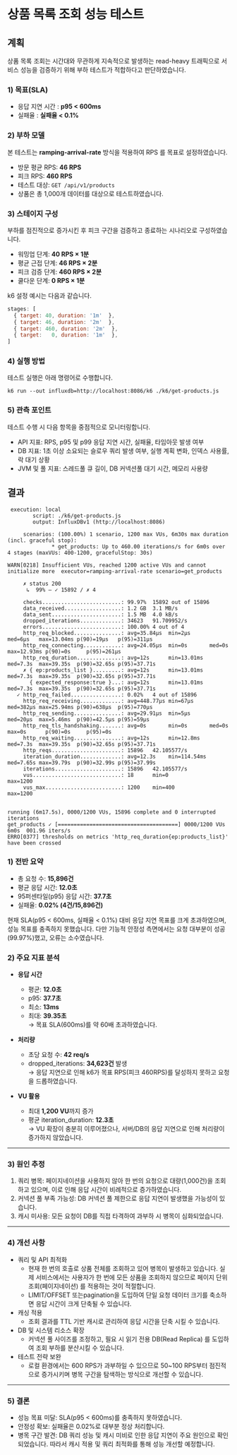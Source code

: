 # 상품 목록 조회 성능 테스트

## 계획

상품 목록 조회는 시간대와 무관하게 지속적으로 발생하는 read-heavy 트래픽으로 서비스 성능을 검증하기 위해 부하 테스트가 적합하다고 판단하였습니다.

### 1) 목표(SLA)
- 응답 지연 시간 :  **p95 < 600ms** 
- 실패율 : **실패율 < 0.1%**

### 2) 부하 모델
본 테스트는 **ramping-arrival-rate** 방식을 적용하여 RPS 를 목표로 설정하였습니다.
- 방문 평균 RPS: **46 RPS**
- 피크 RPS: **460 RPS**
- 테스트 대상: `GET /api/v1/products`
- 상품은 총 1,000개 데이터를 대상으로 테스트하였습니다.

### 3) 스테이지 구성
부하를 점진적으로 증가시킨 후 피크 구간을 검증하고 종료하는 시나리오로 구성하였습니다.
- 워밍업 단계: **40 RPS × 1분**
- 평균 근접 단계: **46 RPS × 2분**
- 피크 검증 단계: **460 RPS × 2분**
- 쿨다운 단계: **0 RPS × 1분**

k6 설정 예시는 다음과 같습니다.
```javascript
stages: [
  { target: 40, duration: '1m'  },
  { target: 46, duration: '2m'  },
  { target: 460, duration: '2m'  },
  { target:   0, duration: '1m'  },
]
```
### 4) 실행 방법
테스트 실행은 아래 명령어로 수행합니다.
```
k6 run --out influxdb=http://localhost:8086/k6 ./k6/get-products.js
```

### 5) 관측 포인트
테스트 수행 시 다음 항목을 중점적으로 모니터링합니다.
- API 지표: RPS, p95 및 p99 응답 지연 시간, 실패율, 타임아웃 발생 여부
- DB 지표: 1초 이상 소요되는 슬로우 쿼리 발생 여부, 실행 계획 변화, 인덱스 사용률, 락 대기 상황
- JVM 및 풀 지표: 스레드풀 큐 길이, DB 커넥션풀 대기 시간, 메모리 사용량

## 결과
```
 execution: local
        script: ./k6/get-products.js
        output: InfluxDBv1 (http://localhost:8086)

     scenarios: (100.00%) 1 scenario, 1200 max VUs, 6m30s max duration (incl. graceful stop):
              * get_products: Up to 460.00 iterations/s for 6m0s over 4 stages (maxVUs: 400-1200, gracefulStop: 30s)

WARN[0218] Insufficient VUs, reached 1200 active VUs and cannot initialize more  executor=ramping-arrival-rate scenario=get_products

     ✗ status 200
      ↳  99% — ✓ 15892 / ✗ 4

     checks.........................: 99.97%  15892 out of 15896
     data_received..................: 1.2 GB  3.1 MB/s
     data_sent......................: 1.5 MB  4.0 kB/s
     dropped_iterations.............: 34623   91.709952/s
     errors.........................: 100.00% 4 out of 4
     http_req_blocked...............: avg=35.84µs  min=2µs      med=6µs   max=13.04ms p(90)=19µs   p(95)=311µs 
     http_req_connecting............: avg=24.05µs  min=0s       med=0s    max=12.93ms p(90)=0s     p(95)=261µs 
     http_req_duration..............: avg=12s      min=13.01ms  med=7.3s  max=39.35s  p(90)=32.65s p(95)=37.71s
     ✗ { ep:products_list }.........: avg=12s      min=13.01ms  med=7.3s  max=39.35s  p(90)=32.65s p(95)=37.71s
       { expected_response:true }...: avg=12s      min=13.01ms  med=7.3s  max=39.35s  p(90)=32.65s p(95)=37.71s
   ✓ http_req_failed................: 0.02%   4 out of 15896
     http_req_receiving.............: avg=448.77µs min=67µs     med=382µs max=25.94ms p(90)=638µs  p(95)=770µs 
     http_req_sending...............: avg=29.91µs  min=5µs      med=20µs  max=5.46ms  p(90)=42.5µs p(95)=59µs  
     http_req_tls_handshaking.......: avg=0s       min=0s       med=0s    max=0s      p(90)=0s     p(95)=0s    
     http_req_waiting...............: avg=12s      min=12.8ms   med=7.3s  max=39.35s  p(90)=32.65s p(95)=37.71s
     http_reqs......................: 15896   42.105577/s
     iteration_duration.............: avg=12.3s    min=114.54ms med=7.65s max=39.79s  p(90)=32.99s p(95)=37.99s
     iterations.....................: 15896   42.105577/s
     vus............................: 18      min=0              max=1200
     vus_max........................: 1200    min=400            max=1200


running (6m17.5s), 0000/1200 VUs, 15896 complete and 0 interrupted iterations
get_products ✓ [======================================] 0000/1200 VUs  6m0s  001.96 iters/s
ERRO[0377] thresholds on metrics 'http_req_duration{ep:products_list}' have been crossed

```

### 1) 전반 요약
- 총 요청 수: **15,896건**
- 평균 응답 시간: **12.0초**
- 95퍼센타일(p95) 응답 시간: **37.7초**
- 실패율: **0.02% (4건/15,896건)**

현재 SLA(p95 < 600ms, 실패율 < 0.1%) 대비 응답 지연 목표를 크게 초과하였으며, 성능 목표를 충족하지 못했습니다.
다만 기능적 안정성 측면에서는 요청 대부분이 성공(99.97%)했고, 오류는 소수였습니다.

### 2) 주요 지표 분석
- **응답 시간**
    - 평균: **12.0초**
    - p95: **37.7초**
    - 최소: **13ms**
    - 최대: **39.35초**  
      → 목표 SLA(600ms)를 약 60배 초과하였습니다.

- **처리량**
    - 초당 요청 수: **42 req/s**
    - dropped_iterations: **34,623건** 발생  
      → 응답 지연으로 인해 k6가 목표 RPS(피크 460RPS)를 달성하지 못하고 요청을 드롭하였습니다.

- **VU 활용**
    - 최대 **1,200 VU**까지 증가
    - 평균 iteration_duration: **12.3초**  
      → VU 확장이 충분히 이루어졌으나, 서버/DB의 응답 지연으로 인해 처리량이 증가하지 않았습니다.

---

### 3) 원인 추정
1. 쿼리 병목: 페이지네이션을 사용하지 않아 한 번의 요청으로 대량(1,000건)을 조회하고 있으며, 이로 인해 응답 시간이 비례적으로 증가하였습니다.
2. 커넥션 풀 부족 가능성: DB 커넥션 풀 제한으로 응답 지연이 발생했을 가능성이 있습니다.
3. 캐시 미사용: 모든 요청이 DB를 직접 타격하여 과부하 시 병목이 심화되었습니다.

---

### 4) 개선 사항
- 쿼리 및 API 최적화
  - 현재 한 번의 호출로 상품 전체를 조회하고 있어 병목이 발생하고 있습니다. 실제 서비스에서는 사용자가 한 번에 모든 상품을 조회하지 않으므로 페이지 단위 조회(페이지네이션) 를 적용하는 것이 적절합니다.
  - LIMIT/OFFSET 또는pagination을 도입하여 단일 요청 데이터 크기를 축소하면 응답 시간이 크게 단축될 수 있습니다.
- 캐싱 적용
  - 조회 결과를 TTL 기반 캐시로 관리하여 응답 시간을 단축 시킬 수 있습니다.
- DB 및 시스템 리소스 확장
  - 커넥션 풀 사이즈를 조정하고, 필요 시 읽기 전용 DB(Read Replica) 를 도입하여 조회 부하를 분산시킬 수 있습니다.
- 테스트 전략 보완
  - 로컬 환경에서는 600 RPS가 과부하일 수 있으므로 50~100 RPS부터 점진적으로 증가시키며 병목 구간을 탐색하는 방식으로 개선할 수 있습니다.
---

### 5) 결론
- 성능 목표 미달: SLA(p95 < 600ms)를 충족하지 못하였습니다.
- 안정성 확보: 실패율은 0.02%로 대부분 정상 처리합니다.
- 병목 구간 발견: DB 쿼리 성능 및 캐시 미비로 인한 응답 지연이 주요 원인으로 확인되었습니다. 따라서 캐시 적용 및 쿼리 최적화를 통해 성능 개선할 예정합니다.
